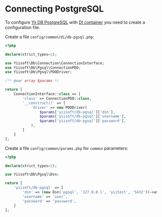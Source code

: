 # Connecting PostgreSQL

To configure [Yii DB PostgreSQL](https://github.com/yiisoft/db-pgsql) with [DI container](https://github.com/yiisoft/di) you need to create a configuration file.

Create a file `config/common/di/db-pgsql.php`:

```php
<?php

declare(strict_types=1);

use Yiisoft\Db\Connection\ConnectionInterface;
use Yiisoft\Db\Pgsql\ConnectionPDO;
use Yiisoft\Db\Pgsql\PDODriver;

/** @var array $params */

return [
    ConnectionInterface::class => [
        'class' => ConnectionPDO::class,
        '__construct()' => [
            'driver' => new PDODriver(
                $params['yiisoft/db-pgsql']['dsn'],
                $params['yiisoft/db-pgsql']['username'],
                $params['yiisoft/db-pgsql']['password'],
            ),
        ]
    ]
];
```

Create a file `config/common/params.php` for `common` parameters:

```php
<?php

declare(strict_types=1);

use Yiisoft\Db\Pgsql\Dsn;

return [
    'yiisoft/db-pgsql' => [
        'dsn' => (new Dsn('pgsql', '127.0.0.1', 'yiitest', '5432'))->asString();,
        'username' => 'user',
        'password' => 'password',
    ]
];
```

